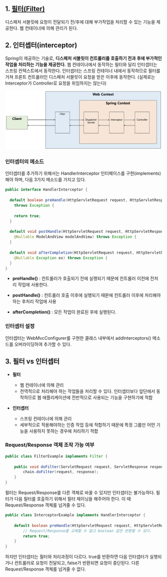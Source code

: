 ## 1. [필터(Filter)](https://github.com/dilmah0203/TIL/blob/main/JSP/%ED%95%84%ED%84%B0.md)

디스패처 서블릿에 요청이 전달되기 전/후에 대해 부가작업을 처리할 수 있는 기능을 제공한다. 웹 컨테이너에 의해 관리가 된다.

## 2. 인터셉터(interceptor)

Spring이 제공하는 기술로, **디스패처 서블릿이 컨트롤러를 호출하기 전과 후에 부가적인 작업을 처리하는 기능을 제공한다.** 웹 컨테이너에서 동작하는 필터와 달리 인터셉터는 스프링 컨텍스트에서 동작한다. 인터셉터는 스프링 컨테이너 내에서 동작하므로 필터를 거쳐 프론트 컨트롤러인 디스패처 서블릿이 요청을 받은 이후에 동작한다. (실제로는 Interceptor가 Controller로 요청을 위임하지는 않는다)

![img2](https://github.com/dilmah0203/TIL/blob/main/Image/Interceptor1.png)

### 인터셉터의 메소드

인터셉터를 추가하기 위해서는 HandlerInterceptor 인터페이스를 구현(implements)해야 하며, 다음 3가지 메소드를 가지고 있다.

```java
public interface HandlerInterceptor { 
  
  default boolean preHandle(HttpServletRequest request, HttpServletResponse response, Object handler) 
    throws Exception { 
    
    return true; 
  } 
  
  default void postHandle(HttpServletRequest request, HttpServletResponse response, Object handler, 
    @Nullable ModelAndView modelAndView) throws Exception {
  } 
  
  default void afterCompletion(HttpServletRequest request, HttpServletResponse response, Object handler, 
    @Nullable Exception ex) throws Exception {
  } 
}
```

- **preHandle()** : 컨트롤러가 호출되기 전에 실행되기 때문에 컨트롤러 이전에 전처리 작업에 사용한다.
  
- **postHandle()** : 컨트롤러 호출 이후에 실행되기 때문에 컨트롤러 이후에 처리해야 하는 후처리 작업에 사용
  
- **afterCompletion()** : 모든 작업이 완료된 후에 실행된다.

### 인터셉터 설정

인터셉터는 WebMvcConfigurer를 구현한 클래스 내부에서 addInterceptors() 메소드를 오버라이딩하여 추가할 수 있다.

## 3. 필터 vs 인터셉터

- **필터**
  - 웹 컨테이너에 의해 관리
  - 전역적으로 처리해야 하는 작업들을 처리할 수 있다. 인터셉터보다 앞단에서 동작하므로 웹 애플리케이션에 전반적으로 사용되는 기능을 구현하기에 적합

- **인터셉터**     
  - 스프링 컨테이너에 의해 관리 
  - 세부적으로 적용해야하는 인증 작업 등에 적합하기 때문에 특정 그룹만 어떤 기능을 사용하지 못하는 경우에 처리하기 적합

### Request/Response 객체 조작 가능 여부

```java
public class FilterExample implements Filter {

    public void doFilter(ServletRequest request, ServletResponse response, FilterChain chain) {
        chain.doFilter(request, response);       
    }
}
```

필터는 Request/Response를 다른 객체로 바꿀 수 있지만 인터셉터는 불가능하다. 필터가 다음 필터를 호출하기 위해서 필터 체이닝을 해주어야 한다. 이 때 Request/Response 객체를 넘겨줄 수 있다.

```java
public class InterceptorExample implements HandlerInterceptor {

    default boolean preHandle(HttpServletRequest request, HttpServletResponse response, Object handler) {
        // Request/Response를 교체할 수 없고 boolean 값만 반환할 수 있다.
        return true;
    }
}
```

하지만 인터셉터는 필터와 처리과정이 다르다. true를 반환하면 다음 인터셉터가 실행되거나 컨트롤러로 요청이 전달되고, false가 반환되면 요청이 중단된다. 다른 Request/Response 객체를 넘겨줄 수 없다.

